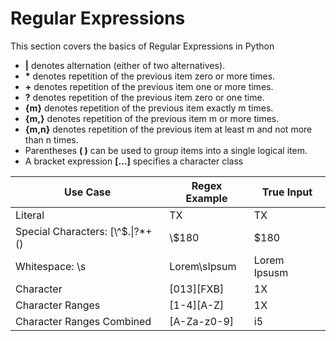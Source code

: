 # Regular Expressions

This section covers the basics of Regular Expressions in Python

- **|** denotes alternation (either of two alternatives).
- **\*** denotes repetition of the previous item zero or more times.
- **\+** denotes repetition of the previous item one or more times.
- **?** denotes repetition of the previous item zero or one time.
- **{m}** denotes repetition of the previous item exactly m times.
- **{m,}** denotes repetition of the previous item m or more times.
- **{m,n}** denotes repetition of the previous item at least m and not more than n times.
- Parentheses **( )** can be used to group items into a single logical item.
- A bracket expression **[...]** specifies a character class


 |Use Case|Regex Example|True Input|
 |--------|----------------|------------|
 |Literal|TX|TX|AZ|
 |Special Characters: \[\\^$.\|?*+() |\\$180|$180|
 |Whitespace: \\s|Lorem\\sIpsum|Lorem Ipsusm|
 |Character|[013][FXB]|1X|
 |Character Ranges|[1-4][A-Z]|1X|
 |Character Ranges Combined|[A-Za-z0-9]|i5|
 
